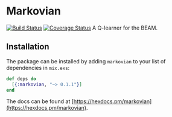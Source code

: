# Markovian
[![Build Status](https://travis-ci.org/mjs2600/Markovian.svg?branch=master)](https://travis-ci.org/mjs2600/Markovian) [![Coverage Status](https://coveralls.io/repos/github/mjs2600/Markovian/badge.svg?branch=master)](https://coveralls.io/github/mjs2600/Markovian?branch=master)
A Q-learner for the BEAM.
## Installation

The package can be installed
by adding `markovian` to your list of dependencies in `mix.exs`:

```elixir
def deps do
  [{:markovian, "~> 0.1.1"}]
end
```

The docs can be found at [https://hexdocs.pm/markovian](https://hexdocs.pm/markovian).

